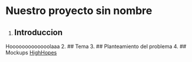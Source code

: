 # Nuestro proyecto sin nombre
1. ## Introduccion
Hooooooooooooolaaa
2. ## Tema
3. ## Planteamiento del problema
4. ## Mockups
[HighHopes](https://www.youtube.com/watch?v=IPXIgEAGe4U)
